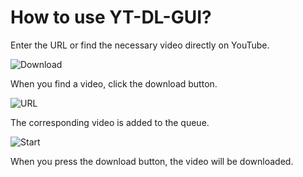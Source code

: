 How to use YT-DL-GUI?
===

Enter the URL or find the necessary video directly on YouTube.

![Download](https://sffp01.github.io/yt-dl-gui/md/images/url.png)

When you find a video, click the download button.

![URL](https://sffp01.github.io/yt-dl-gui/md/images/select_video.png)

The corresponding video is added to the queue.

![Start](https://sffp01.github.io/yt-dl-gui/md/images/start_download.png)

When you press the download button, the video will be downloaded.




